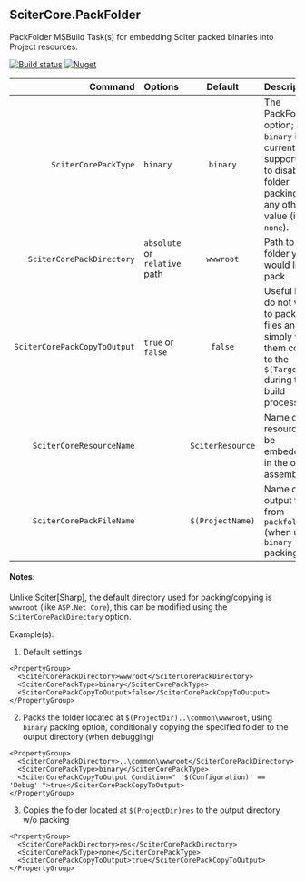 ## SciterCore.PackFolder
PackFolder MSBuild Task(s) for embedding Sciter packed binaries into Project resources.

[![Build status](https://dev.azure.com/wdcossey/SciterCore/_apis/build/status/SciterCore.PackFolder-import)](https://dev.azure.com/wdcossey/SciterCore/_build/latest?definitionId=12&branchName=main)
[![Nuget](https://img.shields.io/nuget/v/SciterCore.PackFolder)](https://www.nuget.org/packages/SciterCore.PackFolder/)

| Command                      |  Options                      |  Default         | Description                                                                                                              |
| ---------------------------: | :---------------------------- | :--------------: | :----------------------------------------------------------------------------------------------------------------------- |
| `SciterCorePackType`         | `binary`                      | `binary`         | The PackFolder option; Only `binary` is currently supported, to disable folder packing use any other value (i.e `none`). |
| `SciterCorePackDirectory`    | `absolute` or `relative` path | `wwwroot`        | Path to the folder you would like to pack.                                                                               |
| `SciterCorePackCopyToOutput` | `true` or `false`             | `false`          | Useful if you do not want to pack the files and simply want them copied to the `$(TargetDir)` during the build process.  |
| `SciterCoreResourceName`     |                               | `SciterResource` | Name of the resource to be embedded in the output assembly                                                               |
| `SciterCorePackFileName`     |                               | `$(ProjectName)` | Name of output file from `packfolder` (when using `binary` packing)                                                     |

#### Notes:

Unlike Sciter[Sharp], the default directory used for packing/copying is `wwwroot` (like `ASP.Net Core`), this can be modified using the `SciterCorePackDirectory` option.

Example(s):

1. Default settings

```
<PropertyGroup>
  <SciterCorePackDirectory>wwwroot</SciterCorePackDirectory>
  <SciterCorePackType>binary</SciterCorePackType>
  <SciterCorePackCopyToOutput>false</SciterCorePackCopyToOutput>
</PropertyGroup>
```

2. Packs the folder located at `$(ProjectDir)..\common\wwwroot`, using `binary` packing option, conditionally copying the specified folder to the output directory (when debugging)

```
<PropertyGroup>
  <SciterCorePackDirectory>..\common\wwwroot</SciterCorePackDirectory>
  <SciterCorePackType>binary</SciterCorePackType>
  <SciterCorePackCopyToOutput Condition=" '$(Configuration)' == 'Debug' ">true</SciterCorePackCopyToOutput>
</PropertyGroup>
```

3. Copies the folder located at `$(ProjectDir)res` to the output directory w/o packing

```
<PropertyGroup>
  <SciterCorePackDirectory>res</SciterCorePackDirectory>
  <SciterCorePackType>none</SciterCorePackType>
  <SciterCorePackCopyToOutput>true</SciterCorePackCopyToOutput>
</PropertyGroup>
```

